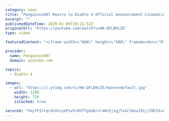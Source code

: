 ```yaml
---
category: news
title: "Penguinos007 Reacts to Diablo 4 Official Announcement Cinematic Trailer (Blizzcon 2019)"
excerpt: ""
publishedDateTime: 2020-01-05T19:21:52Z
originalUrl: "https://youtube.com/watch?v=HA-QFLB9cZE"
type: video

featuredContent: "<iframe width=\"800\" height=\"500\" frameborder=\"0\" src=\"https://www.youtube.com/embed/HA-QFLB9cZE\" allow=\"accelerometer; autoplay; encrypted-media; gyroscope; picture-in-picture\" allowfullscreen></iframe>"

provider:
  name: Penguinos007
  domain: youtube.com

topics:
  - Diablo 4

images:
  - url: "https://i.ytimg.com/vi/HA-QFLB9cZE/maxresdefault.jpg"
    width: 1280
    height: 720
    isCached: true

secured: "Voy7FIJrqrdvGCvyePsv5+0hTTg4xB/vl4Wx5jigjTxGclHoaJ91j/INlhIxn+1USioBdyJ8Vujgw++e7LNgpcGq/BSeQN18E6EFU8KfoGJgFyqyzQ4lgZAGHhjbdFmByd0y+Ai3m7fBhRB2yyiPuIAvW14D6zPp048D5P5bTmGbW7kbRkbV+vXj2MToBftdYh84DJkDd3fxIsZyOg1/rFDlZnusNoKgDEGvhVudqdEb3aGvIqXSUgrAUjwnMAdi6oRluqPzsph+ZL4a6zi/sWbNjnHeLC1Or+BJrLppzbL/5gWpHJUf26oe+JPY4JYoTi4++DGvau503R79F6RVC8dgmMWz6wooSCDAshJj6UusTjdJ+Xv0+1Ey68Jr0beUfH7tbAbZl5CfIFKgiFK3kktH3YAe5zLy/svh3znmvlFW3V9oJrNP1ryz8Cev90Oe;HDExP3AUBppiiiOK+YOx/A=="
---
```



